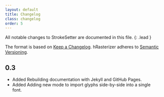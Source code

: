 ```yaml
---
layout: default
title: Changelog
class: changelog
order: 5
---
```


All notable changes to StrokeSetter are documented in this file.
{: .lead }

The format is based on [Keep a Changelog](https://keepachangelog.com/en/1.0.0/).
hRasterizer adheres to [Semantic Versioning](https://semver.org/spec/v2.0.0.html).

<!--

semantic versioning: MAJOR.MINOR.PATCH
see http://keepachangelog.com/

| MAJOR | incompatible API changes                           |
| MINOR | new functionality in a backwards compatible manner |
| PATCH | backwards compatible bug fixes                     |

additional labels for pre-release and build 
as extensions to the MAJOR.MINOR.PATCH format

types of changes:

- `Added` for new features.
- `Changed` for changes in existing functionality.
- `Deprecated` for soon-to-be removed features.
- `Removed` for now removed features.
- `Fixed` for any bug fixes.
- `Security` in case of vulnerabilities.

-->

0.3
-----

- <span class='badge'>Added</span> Rebuilding documentation with Jekyll and GitHub Pages.
- <span class='badge'>Added</span> Adding new mode to import glyphs side-by-side into a single font.